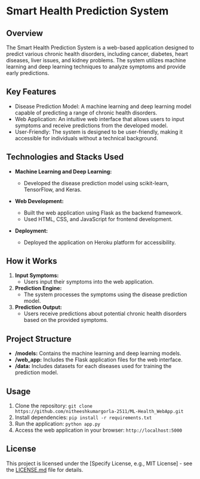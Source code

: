 # Smart Health Prediction System


## Overview
The Smart Health Prediction System is a web-based application designed to predict various chronic health disorders, including cancer, diabetes, heart diseases, liver issues, and kidney problems. The system utilizes machine learning and deep learning techniques to analyze symptoms and provide early predictions.

## Key Features
- Disease Prediction Model: A machine learning and deep learning model capable of predicting a range of chronic health disorders.
- Web Application: An intuitive web interface that allows users to input symptoms and receive predictions from the developed model.
- User-Friendly: The system is designed to be user-friendly, making it accessible for individuals without a technical background.

## Technologies and Stacks Used
- **Machine Learning and Deep Learning:**
  - Developed the disease prediction model using scikit-learn, TensorFlow, and Keras.
- **Web Development:**
  - Built the web application using Flask as the backend framework.
  - Used HTML, CSS, and JavaScript for frontend development.

- **Deployment:**
  - Deployed the application on Heroku platform for accessibility.

## How it Works
1. **Input Symptoms:**
   - Users input their symptoms into the web application.
2. **Prediction Engine:**
   - The system processes the symptoms using the disease prediction model.
3. **Prediction Output:**
   - Users receive predictions about potential chronic health disorders based on the provided symptoms.

## Project Structure
- **/models:** Contains the machine learning and deep learning models.
- **/web_app:** Includes the Flask application files for the web interface.
- **/data:** Includes datasets for each diseases used for training the prediction model.

## Usage
1. Clone the repository: `git clone https://github.com/nitheeshkumargorla-2511/ML-Health_WebApp.git`
2. Install dependencies: `pip install -r requirements.txt`
3. Run the application: `python app.py`
4. Access the web application in your browser: `http://localhost:5000`


## License
This project is licensed under the [Specify License, e.g., MIT License] - see the [LICENSE.md](LICENSE.md) file for details.

